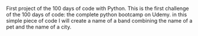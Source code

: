 First project of the 100 days of code with Python.
This is the first challenge of the 100 days of code: the complete python bootcamp on Udemy.
in this simple piece of code I will create a name of a band combining the name of a pet and the name of a city.
